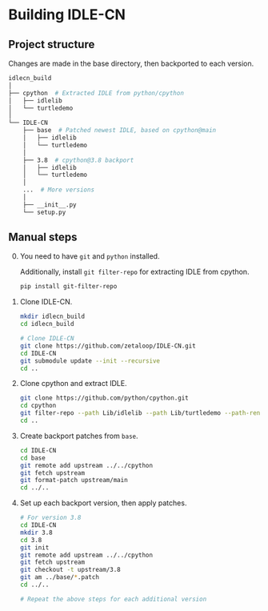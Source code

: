 # Building IDLE-CN

## Project structure

Changes are made in the base directory, then backported to each version.

```bash
idlecn_build
│
├── cpython  # Extracted IDLE from python/cpython
│   ├── idlelib
│   └── turtledemo
│
└── IDLE-CN
    ├── base  # Patched newest IDLE, based on cpython@main
    │   ├── idlelib
    │   └── turtledemo
    │
    ├── 3.8  # cpython@3.8 backport
    │   ├── idlelib
    │   └── turtledemo
    │
    ...  # More versions
    │
    ├── __init__.py
    └── setup.py
```

## Manual steps

0.  You need to have `git` and `python` installed.

    Additionally, install `git filter-repo` for extracting IDLE from cpython.

    ```bash
    pip install git-filter-repo
    ```

1.  Clone IDLE-CN.

    ```bash
    mkdir idlecn_build
    cd idlecn_build

    # Clone IDLE-CN
    git clone https://github.com/zetaloop/IDLE-CN.git
    cd IDLE-CN
    git submodule update --init --recursive
    cd ..
    ```

2.  Clone cpython and extract IDLE.

    ```bash
    git clone https://github.com/python/cpython.git
    cd cpython
    git filter-repo --path Lib/idlelib --path Lib/turtledemo --path-rename Lib/idlelib:idlelib --path-rename Lib/turtledemo:turtledemo --force
    cd ..
    ```

3.  Create backport patches from `base`.

    ```bash
    cd IDLE-CN
    cd base
    git remote add upstream ../../cpython
    git fetch upstream
    git format-patch upstream/main
    cd ../..
    ```
4.  Set up each backport version, then apply patches.

    ```bash
    # For version 3.8
    cd IDLE-CN
    mkdir 3.8
    cd 3.8
    git init
    git remote add upstream ../../cpython
    git fetch upstream
    git checkout -t upstream/3.8
    git am ../base/*.patch
    cd ../..

    # Repeat the above steps for each additional version
    ```
